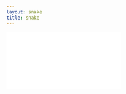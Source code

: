 ```yaml
---
layout: snake
title: snake
---
```


<div style="min-height:404px;width:100%;">
<iframe src="snake-game.html" scrolling="no" style="border: none"></iframe>
</div>
